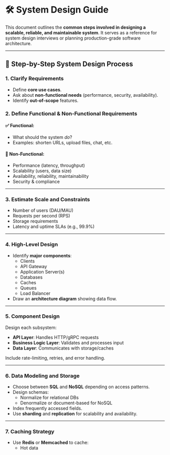 # 🛠️ System Design Guide

This document outlines the **common steps involved in designing a scalable, reliable, and maintainable system**. It serves as a reference for system design interviews or planning production-grade software architecture.

---

## 📌 Step-by-Step System Design Process

### 1. Clarify Requirements

- Define **core use cases**.
- Ask about **non-functional needs** (performance, security, availability).
- Identify **out-of-scope** features.

### 2. Define Functional & Non-Functional Requirements

#### ✅ Functional:
- What should the system *do*?
- Examples: shorten URLs, upload files, chat, etc.

#### 🚦 Non-Functional:
- Performance (latency, throughput)
- Scalability (users, data size)
- Availability, reliability, maintainability
- Security & compliance

---

### 3. Estimate Scale and Constraints

- Number of users (DAU/MAU)
- Requests per second (RPS)
- Storage requirements
- Latency and uptime SLAs (e.g., 99.9%)

---

### 4. High-Level Design

- Identify **major components**:
  - Clients
  - API Gateway
  - Application Server(s)
  - Databases
  - Caches
  - Queues
  - Load Balancer
- Draw an **architecture diagram** showing data flow.

---

### 5. Component Design

Design each subsystem:

- **API Layer**: Handles HTTP/gRPC requests
- **Business Logic Layer**: Validates and processes input
- **Data Layer**: Communicates with storage/caches

Include rate-limiting, retries, and error handling.

---

### 6. Data Modeling and Storage

- Choose between **SQL** and **NoSQL** depending on access patterns.
- Design schemas:
  - Normalize for relational DBs
  - Denormalize or document-based for NoSQL
- Index frequently accessed fields.
- Use **sharding** and **replication** for scalability and availability.

---

### 7. Caching Strategy

- Use **Redis** or **Memcached** to cache:
  - Hot data
